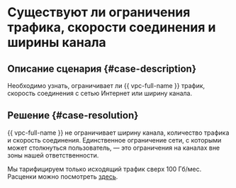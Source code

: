 # Существуют ли ограничения трафика, скорости соединения и ширины канала


## Описание сценария {#case-description}

Необходимо узнать, ограничивает ли {{ vpc-full-name }} трафик, скорость соединения с сетью Интернет или ширину канала.

## Решение {#case-resolution}

{{ vpc-full-name }} не ограничивает ширину канала, количество трафика и скорость соединения. Единственное ограничение сети, с которыми может столкнуться пользователь, — это ограничения на каналах вне зоны нашей ответственности. 

Мы тарифицируем только исходящий трафик сверх 100 Гб/мес. Расценки можно посмотреть [здесь](../../../vpc/pricing.md).
